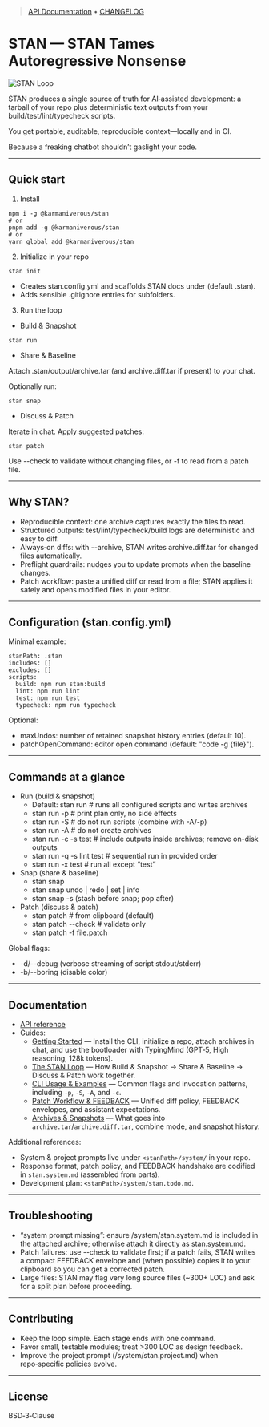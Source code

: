 <!-- TYPEDOC_EXCLUDE -->

> [API Documentation](https://karmaniverous.github.io/stan) • [CHANGELOG](https://github.com/karmaniverous/stan/tree/main/CHANGELOG.md)

<!-- /TYPEDOC_EXCLUDE -->

# STAN — STAN Tames Autoregressive Nonsense

![STAN Loop](https://github.com/karmaniverous/stan/raw/main/assets/stan-loop.png)

STAN produces a single source of truth for AI‑assisted development: a tarball of your repo plus deterministic text outputs from your build/test/lint/typecheck scripts.

You get portable, auditable, reproducible context—locally and in CI.

Because a freaking chatbot shouldn’t gaslight your code.

---

## Quick start

1. Install

```
npm i -g @karmaniverous/stan
# or
pnpm add -g @karmaniverous/stan
# or
yarn global add @karmaniverous/stan
```

2. Initialize in your repo

```
stan init
```

- Creates stan.config.yml and scaffolds STAN docs under <stanPath> (default .stan).
- Adds sensible .gitignore entries for <stanPath> subfolders.

3. Run the loop

- Build & Snapshot

```
stan run
```

- Share & Baseline

Attach .stan/output/archive.tar (and archive.diff.tar if present) to your chat.

Optionally run:

```
stan snap
```

- Discuss & Patch

Iterate in chat. Apply suggested patches:

```
stan patch
```

Use --check to validate without changing files, or -f <file> to read from a patch file.

---

## Why STAN?

- Reproducible context: one archive captures exactly the files to read.
- Structured outputs: test/lint/typecheck/build logs are deterministic and easy to diff.
- Always‑on diffs: with --archive, STAN writes archive.diff.tar for changed files automatically.
- Preflight guardrails: nudges you to update prompts when the baseline changes.
- Patch workflow: paste a unified diff or read from a file; STAN applies it safely and opens modified files in your editor.

---

## Configuration (stan.config.yml)

Minimal example:

```
stanPath: .stan
includes: []
excludes: []
scripts:
  build: npm run stan:build
  lint: npm run lint
  test: npm run test
  typecheck: npm run typecheck
```

Optional:

- maxUndos: number of retained snapshot history entries (default 10).
- patchOpenCommand: editor open command (default: "code -g {file}").

---

## Commands at a glance

- Run (build & snapshot)
  - Default: stan run              # runs all configured scripts and writes archives
  - stan run -p                    # print plan only, no side effects
  - stan run -S                    # do not run scripts (combine with -A/-p)
  - stan run -A                    # do not create archives
  - stan run -c -s test            # include outputs inside archives; remove on-disk outputs
  - stan run -q -s lint test       # sequential run in provided order
  - stan run -x test               # run all except “test”
- Snap (share & baseline)
  - stan snap
  - stan snap undo | redo | set <index> | info
  - stan snap -s (stash before snap; pop after)
- Patch (discuss & patch)
  - stan patch           # from clipboard (default)
  - stan patch --check   # validate only
  - stan patch -f file.patch

Global flags:

- -d/--debug (verbose streaming of script stdout/stderr)
- -b/--boring (disable color)
---

## Documentation

- [API reference](https://docs.karmanivero.us/stan)
- Guides:
  - [Getting Started](https://docs.karmanivero.us/stan/documents/getting-started) — Install the CLI, initialize a repo, attach archives in chat, and use the bootloader with TypingMind (GPT‑5, High reasoning, 128k tokens).
  - [The STAN Loop](https://docs.karmanivero.us/stan/documents/the-stan-loop) — How Build & Snapshot → Share & Baseline → Discuss & Patch work together.
  - [CLI Usage & Examples](https://docs.karmanivero.us/stan/documents/cli-examples) — Common flags and invocation patterns, including `-p`, `-S`, `-A`, and `-c`.
  - [Patch Workflow & FEEDBACK](https://docs.karmanivero.us/stan/documents/patch-workflow) — Unified diff policy, FEEDBACK envelopes, and assistant expectations.
  - [Archives & Snapshots](https://docs.karmanivero.us/stan/documents/archives-and-snapshots) — What goes into `archive.tar`/`archive.diff.tar`, combine mode, and snapshot history.

Additional references:
- System & project prompts live under `<stanPath>/system/` in your repo.
- Response format, patch policy, and FEEDBACK handshake are codified in `stan.system.md` (assembled from parts).
- Development plan: `<stanPath>/system/stan.todo.md`.

---

## Troubleshooting
- “system prompt missing”: ensure <stanPath>/system/stan.system.md is included in the attached archive; otherwise attach it directly as stan.system.md.
- Patch failures: use --check to validate first; if a patch fails, STAN writes a compact FEEDBACK envelope and (when possible) copies it to your clipboard so you can get a corrected patch.
- Large files: STAN may flag very long source files (~300+ LOC) and ask for a split plan before proceeding.

---

## Contributing

- Keep the loop simple. Each stage ends with one command.
- Favor small, testable modules; treat >300 LOC as design feedback.
- Improve the project prompt (<stanPath>/system/stan.project.md) when repo‑specific policies evolve.

---

## License

BSD‑3‑Clause
